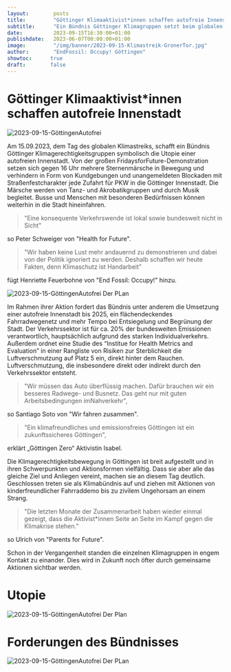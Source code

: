 ```yaml
---
layout:        posts
title:         "Göttinger Klimaaktivist*innen schaffen autofreie Innenstadt"
subtitle:      "Ein Bündnis Göttinger Klimagruppen setzt beim globalen Klimastreik ein Zeichen für eine konsequente Verkehrswende"
date:          2023-09-15T16:30:00+01:00
publishdate:   2023-06-07T00:00:00+01:00
image:         "/img/banner/2023-09-15-Klimastreik-GronerTor.jpg"
author:        "EndFossil: Occupy! Göttingen"
showtoc:      true
draft:        false
---
```


# Göttinger Klimaaktivist*innen schaffen autofreie Innenstadt

![2023-09-15-GöttingenAutofrei](/img/post/2023-09-15-GöttingenAutofrei_Pic.png)

Am 15.09.2023, dem Tag des globalen Klimastreiks, schafft ein Bündnis Göttinger Klimagerechtigkeitsgruppen symbolisch die Utopie einer autofreien Innenstadt.         Von der großen FridaysforFuture-Demonstration setzen sich gegen 16 Uhr mehrere Sternenmärsche in Bewegung und verhindern in Form von Kundgebungen und unangemeldeten Blockaden mit Straßenfestcharakter jede Zufahrt für PKW in die Göttinger Innenstadt. Die Märsche werden von Tanz- und Akrobatikgruppen und durch Musik begleitet. Busse und Menschen mit besonderen Bedürfnissen können weiterhin in die Stadt hineinfahren.

> "Eine konsequente Verkehrswende ist lokal sowie bundesweit nicht in Sicht"

so Peter Schweiger von "Health for Future".

> "Wir haben keine Lust mehr andauernd zu demonstrieren und dabei von der Politik ignoriert zu werden. Deshalb schaffen wir heute Fakten, denn Klimaschutz ist Handarbeit” 

fügt Henriette Feuerbohne von "End Fossil: Occupy!" hinzu.

![2023-09-15-GöttingenAutofrei Der PLan](/img/post/2023-09-15-GöttingenAutofrei_Plan.png)

Im Rahmen ihrer Aktion fordert das Bündnis unter anderem die Umsetzung einer autofreie Innenstadt bis 2025, ein flächendeckendes Fahrradwegenetz und mehr Tempo bei Entsiegelung und Begrünung der Stadt. Der Verkehrssektor ist für ca. 20% der bundesweiten Emissionen verantwortlich, hauptsächlich aufgrund des starken Individualverkehrs. Außerdem ordnet eine Studie des “Institue for Health Metrics and Evaluation” in einer Rangliste von Risiken zur Sterblichkeit die Luftverschmutzung auf Platz 5 ein, direkt hinter dem Rauchen. Luftverschmutzung, die insbesondere direkt oder indirekt durch den Verkehrssektor entsteht.

> "Wir müssen das Auto überflüssig machen. Dafür brauchen wir ein besseres Radwege- und Busnetz. Das geht nur mit guten Arbeitsbedingungen imNahverkehr",

so Santiago Soto von "Wir fahren zusammen".

> "Ein klimafreundliches und emissionsfreies Göttingen ist ein zukunftssicheres Göttingen",

 erklärt „Göttingen Zero“ Aktivistin Isabel.

Die Klimagerechtigkeitsbewegung in Göttingen ist breit aufgestellt und in ihren Schwerpunkten und Aktionsformen vielfältig. Dass sie aber alle das gleiche Ziel und Anliegen vereint, machen sie an diesem Tag deutlich. Geschlossen treten sie als Klimabündnis auf und ziehen mit Aktionen von kinderfreundlicher Fahrraddemo bis zu zivilem Ungehorsam an einem Strang.

> "Die letzten Monate der Zusammenarbeit haben wieder einmal gezeigt, dass die Aktivist\*innen Seite an Seite im Kampf gegen die Klimakrise stehen."

 so Ulrich von "Parents for Future".

Schon in der Vergangenheit standen die einzelnen Klimagruppen in engem Kontakt zu einander. Dies wird in Zukunft noch öfter durch gemeinsame Aktionen sichtbar werden.

# Utopie

![2023-09-15-GöttingenAutofrei Der Plan](/img/post/2023-09-15-GöttingenAutofrei_Utopie.png)

# Forderungen des Bündnisses

![2023-09-15-GöttingenAutofrei Der PLan](/img/post/2023-09-15-GöttingenAutofrei_Forderungen.png)

